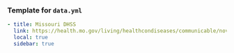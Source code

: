 ### Template for `data.yml`

```yml
- title: Missouri DHSS
  link: https://health.mo.gov/living/healthcondiseases/communicable/novel-coronavirus/
  local: true
  sidebar: true
```